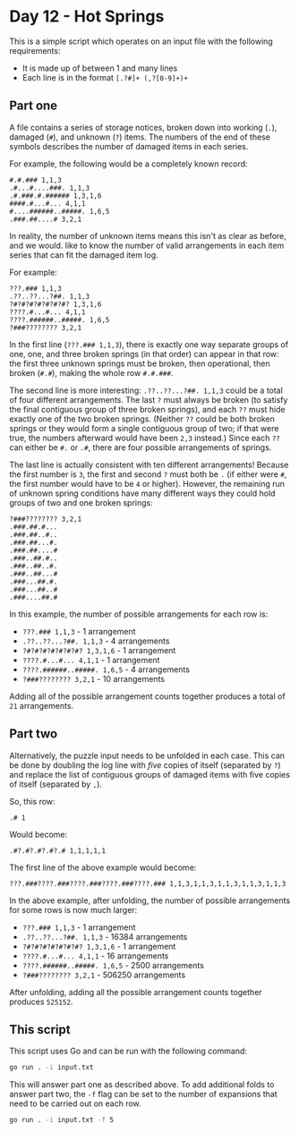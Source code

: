 # Day 12 - Hot Springs

This is a simple script which operates on an input file with the following requirements:

* It is made up of between 1 and many lines
* Each line is in the format `[.?#]+ (,?[0-9]+)+`

## Part one

A file contains a series of storage notices, broken down into working (`.`), damaged (`#`),
and unknown (`?`) items. The numbers of the end of these symbols describes the number of
damaged items in each series.

For example, the following would be a completely known record:

```text
#.#.### 1,1,3
.#...#....###. 1,1,3
.#.###.#.###### 1,3,1,6
####.#...#... 4,1,1
#....######..#####. 1,6,5
.###.##....# 3,2,1
```

In reality, the number of unknown items means this isn't as clear as before, and we would.
like to know the number of valid arrangements in each item series that can fit the damaged
item log.

For example:

```text
???.### 1,1,3
.??..??...?##. 1,1,3
?#?#?#?#?#?#?#? 1,3,1,6
????.#...#... 4,1,1
????.######..#####. 1,6,5
?###???????? 3,2,1
```

In the first line (`???.### 1,1,3`), there is exactly one way separate groups of one, one,
and three broken springs (in that order) can appear in that row: the first three unknown
springs must be broken, then operational, then broken (`#.#`), making the whole row 
`#.#.###`.

The second line is more interesting: `.??..??...?##. 1,1,3` could be a total of four
different arrangements. The last `?` must always be broken (to satisfy the final contiguous
group of three broken springs), and each `??` must hide exactly one of the two broken
springs. (Neither `??` could be both broken springs or they would form a single contiguous
group of two; if that were true, the numbers afterward would have been `2,3` instead.)
Since each `??` can either be `#.` or `.#`, there are four possible arrangements of
springs.

The last line is actually consistent with ten different arrangements! Because the first
number is `3`, the first and second `?` must both be `.` (if either were `#`, the first
number would have to be `4` or higher). However, the remaining run of unknown spring
conditions have many different ways they could hold groups of two and one broken springs:

```text
?###???????? 3,2,1
.###.##.#...
.###.##..#..
.###.##...#.
.###.##....#
.###..##.#..
.###..##..#.
.###..##...#
.###...##.#.
.###...##..#
.###....##.#
```

In this example, the number of possible arrangements for each row is:

* `???.### 1,1,3` - 1 arrangement
* `.??..??...?##. 1,1,3` - 4 arrangements
* `?#?#?#?#?#?#?#? 1,3,1,6` - 1 arrangement
* `????.#...#... 4,1,1` - 1 arrangement
* `????.######..#####. 1,6,5` - 4 arrangements
* `?###???????? 3,2,1` - 10 arrangements

Adding all of the possible arrangement counts together produces a total of `21`
arrangements.

## Part two

Alternatively, the puzzle input needs to be unfolded in each case. This can be done by
doubling the log line with _five_ copies of itself (separated by `?`) and replace the list
of contiguous groups of damaged items with five copies of itself (separated by `,`).

So, this row:

`.# 1`

Would become:

`.#?.#?.#?.#?.# 1,1,1,1,1`

The first line of the above example would become:

`???.###????.###????.###????.###????.### 1,1,3,1,1,3,1,1,3,1,1,3,1,1,3`

In the above example, after unfolding, the number of possible arrangements for some rows
is now much larger:

* `???.### 1,1,3` - 1 arrangement
* `.??..??...?##. 1,1,3` - 16384 arrangements
* `?#?#?#?#?#?#?#? 1,3,1,6` - 1 arrangement
* `????.#...#... 4,1,1` - 16 arrangements
* `????.######..#####. 1,6,5` - 2500 arrangements
* `?###???????? 3,2,1` - 506250 arrangements

After unfolding, adding all the possible arrangement counts together produces `525152`.

## This script

This script uses Go and can be run with the following command:

```bash
go run . -i input.txt
```

This will answer part one as described above. To add additional folds to answer part two,
the `-f` flag can be set to the number of expansions that need to be carried out on each
row.

```bash
go run . -i input.txt -f 5
```
